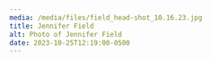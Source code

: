 ```yaml
---
media: /media/files/field_head-shot_10.16.23.jpg
title: Jennifer Field
alt: Photo of Jennifer Field
date: 2023-10-25T12:19:00-0500
---
```

